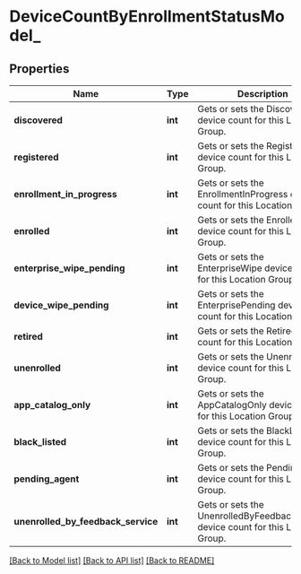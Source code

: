 # DeviceCountByEnrollmentStatusModel_

## Properties
Name | Type | Description | Notes
------------ | ------------- | ------------- | -------------
**discovered** | **int** | Gets or sets the Discovered device count for this Location Group. | [optional] 
**registered** | **int** | Gets or sets the Registered device count for this Location Group. | [optional] 
**enrollment_in_progress** | **int** | Gets or sets the EnrollmentInProgress device count for this Location Group. | [optional] 
**enrolled** | **int** | Gets or sets the Enrolled device count for this Location Group. | [optional] 
**enterprise_wipe_pending** | **int** | Gets or sets the EnterpriseWipe device count for this Location Group. | [optional] 
**device_wipe_pending** | **int** | Gets or sets the EnterprisePending device count for this Location Group. | [optional] 
**retired** | **int** | Gets or sets the Retired device count for this Location Group. | [optional] 
**unenrolled** | **int** | Gets or sets the Unenrolled device count for this Location Group. | [optional] 
**app_catalog_only** | **int** | Gets or sets the AppCatalogOnly device count for this Location Group. | [optional] 
**black_listed** | **int** | Gets or sets the BlackListed device count for this Location Group. | [optional] 
**pending_agent** | **int** | Gets or sets the PendingAgent device count for this Location Group. | [optional] 
**unenrolled_by_feedback_service** | **int** | Gets or sets the UnenrolledByFeedbackService device count for this Location Group. | [optional] 

[[Back to Model list]](../README.md#documentation-for-models) [[Back to API list]](../README.md#documentation-for-api-endpoints) [[Back to README]](../README.md)


